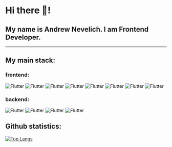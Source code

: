 # Hi there 👋!
## My name is Andrew Nevelich. I am Frontend Developer.

<hr>

## My main stack:
### frontend:
![Flutter](https://img.shields.io/badge/-Javascript-black?logoColor=38f2ffe&logo=Javascript&style=for-the-badge)
![Flutter](https://img.shields.io/badge/-React-black?logoColor=38f2ffe&logo=react&style=for-the-badge)
![Flutter](https://img.shields.io/badge/-Redux-black?logoColor=d768f2&logo=redux&style=for-the-badge)
![Flutter](https://img.shields.io/badge/-Saga/Thunk-black?logoColor=d768f2&logo=redux&style=for-the-badge)
![Flutter](https://img.shields.io/badge/-HTML5-black?logoColor=ed5555&logo=HTML5&style=for-the-badge)
![Flutter](https://img.shields.io/badge/-CSS3-black?logoColor=64a8f5&logo=CSS3&style=for-the-badge)
![Flutter](https://img.shields.io/badge/-Sass-black?logoColor=&logo=Sass&?messageColor=green&style=for-the-badge)
![Flutter](https://img.shields.io/badge/-BEM-black?logoColor=38f2ffe&logo=BEM&style=for-the-badge)
### backend:
![Flutter](https://img.shields.io/badge/-express-black?logoColor=38f2ffe&logo=express&style=for-the-badge)
![Flutter](https://img.shields.io/badge/-mongodb-black?logoColor=38f2ffe&logo=mongodb&style=for-the-badge)
![Flutter](https://img.shields.io/badge/-nodejs-black?logoColor=38f2ffe&logo=nodejs&style=for-the-badge)
![Flutter](https://img.shields.io/badge/-REST_API-black?logoColor=38f2ffe&logo=nodejs&style=for-the-badge)


## Github statistics:
[![Top Langs](https://github-readme-stats.vercel.app/api/top-langs/?username=Giroskop&hide=PHP)](https://github.com/anuraghazra/github-readme-stats)






<!--
**Giroskop/Giroskop** is a ✨ _special_ ✨ repository because its `README.md` (this file) appears on your GitHub profile.

Here are some ideas to get you started:

- 🔭 I’m currently working on ...
- 🌱 I’m currently learning ...
- 👯 I’m looking to collaborate on ...
- 🤔 I’m looking for help with ...
- 💬 Ask me about ...
- 📫 How to reach me: ...
- 😄 Pronouns: ...
- ⚡ Fun fact: ...
-->
